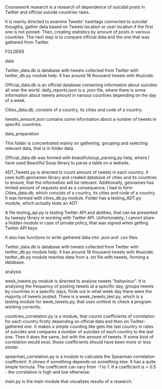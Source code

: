 Coursework research is a research of dependence of suicidal posts in Twitter and official suicide countries rates.

It is mainly directed to examine Tweets' hashtags connected to suicidal thougths, gather data based on Tweets location
or user location if the first one is not pinned. Then, creating statistics by amount of posts in various countries.
The next step is to compare official data and the one that was gathered from Twitter.

FOLDERS 

data

Twitter_data.db is database with tweets collected from Twitter with twitter_db.py module help. It has around 
18 thousand tweets with #suicide. 

Official_data.db is an official database containing information about suicides all over the world. 
daily_reports.json is a .json file, where there is some information about tweets amount in various countries depending
on the day of a week.

Cities_data.db, consists of a country, its cities and code of a country.

tweets_amount.json contains some information about a number of tweets in specific countries.

data_preparation

This folder is concentrated mainly on gathering, grouping and selecting relevant data, that is in folder data.

Official_data.db was formed with beautifulsoup_parsing.py help, where I have used Beautiful Soup library to parse
a table on a website.

ADT_Tweets.py is directed to count amount of tweets in each country. It uses both 
geonames library and created database of cities and its countries to ensure, that the information will be relevant.
Additionally, geonames has limited amount of requests and as a consequence, I had to form Cities_data.db, which 
consists of a country, its cities and code of a country. It was formed with cities_db.py module. Folder has a 
testing_ADT.py module, which actually tests an ADT.

A file testing_api.py is testing Twitter API and abilities, that can be presented by tweepy library
in working with Twitter API. Unfortunately, I cannot share a hidden module in case of private policy, that was signed
when getting Twitter API keys.

It also has functions to write gathered data into .json and .csv files.

Twitter_data.db is database with tweets collected from Twitter with twitter_db.py module help. It has around 
18 thousand tweets with #suicide. twitter_db.py module rewrites data from a .txt file with tweets, forming
a database.

analysis

week_tweets.py module is directed to analyse tweets "behaviour". It is analysing the frequency of posting tweets 
at a specific day, groups tweets by countries in a specific days, finds out in what week day there were the majority
of tweets posted. There is a week_tweets_test.py, which is a testing module for week_tweets.py, that uses unittest to 
check a program working correctly.

countries_correlation.py is a module, that counts coefficients of correlation for each country firstly depending 
on official data and then on Twitter-gathered one. It makes a simple counting like gets the last country in rates
of suicides and compares a number of suicides of each country to the last one. Then it does the same, but with the 
amount of tweets. If some kind of correlation would exist, those coefficients should have been more or less similar.

spearman_correlation.py is a module to calculate the Spearman correlation coefficient. It shows if something
depends on something else. It has a quite simple formula. The coefficient can vary from -1 to 1.
If a coefficient is > 0.5 - the correlation is high and low otherwise.


main.py is the main module that visualizes results of a research. 

